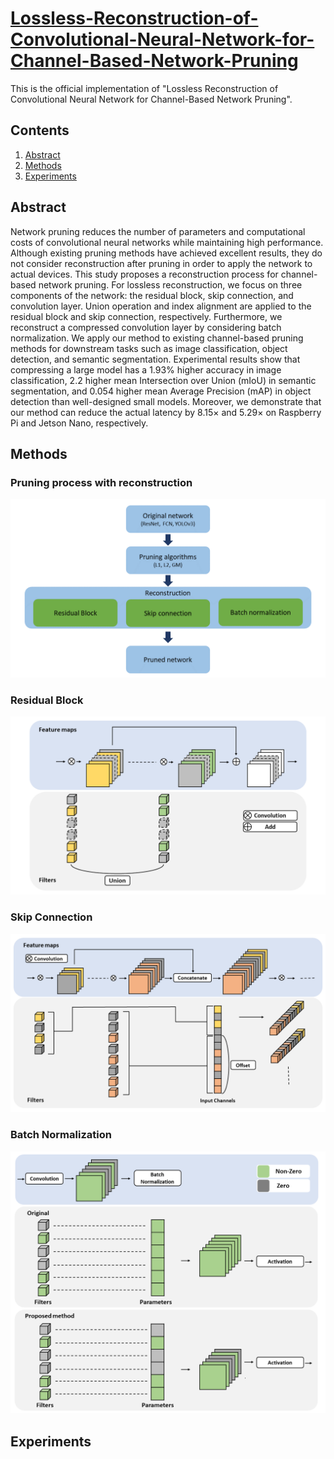# [Lossless-Reconstruction-of-Convolutional-Neural-Network-for-Channel-Based-Network-Pruning](https://www.mdpi.com/1424-8220/23/4/2102)
This is the official implementation of "Lossless Reconstruction of Convolutional Neural Network for Channel-Based Network Pruning".

## Contents
1. [Abstract](#Abstract)
2. [Methods](#Methods)
3. [Experiments](#Experiments)

## Abstract<a id='Abstract'></a>
Network pruning reduces the number of parameters and computational costs of convolutional neural networks while maintaining high performance. Although existing pruning methods have achieved excellent results, they do not consider reconstruction after pruning in order to apply the network to actual devices. This study proposes a reconstruction process for channel-based network pruning. For lossless reconstruction, we focus on three components of the network: the residual block, skip connection, and convolution layer. Union operation and index alignment are applied to the residual block and skip connection, respectively. Furthermore, we reconstruct a compressed convolution layer by considering batch normalization. We apply our method to existing channel-based pruning methods for downstream tasks such as image classification, object detection, and semantic segmentation. Experimental results show that compressing a large model has a 1.93% higher accuracy in image classification, 2.2 higher mean Intersection over Union (mIoU) in semantic segmentation, and 0.054 higher mean Average Precision (mAP) in object detection than well-designed small models. Moreover, we demonstrate that our method can reduce the actual latency by 8.15× and 5.29× on Raspberry Pi and Jetson Nano, respectively.

## Methods<a id='Methods'></a>
### Pruning process with reconstruction
![Figure 1](https://github.com/jsleeg98/Lossless-Reconstruction-of-Convolutional-Neural-Network-for-Channel-Based-Network-Pruning/blob/main/Figures/Figure_1_Pruning%20process.png)

### Residual Block
![Figure 2](https://github.com/jsleeg98/Lossless-Reconstruction-of-Convolutional-Neural-Network-for-Channel-Based-Network-Pruning/blob/main/Figures/Figure_2_Residual%20Block.png)

### Skip Connection
![Figure 3](https://github.com/jsleeg98/Lossless-Reconstruction-of-Convolutional-Neural-Network-for-Channel-Based-Network-Pruning/blob/main/Figures/Figure_3_Skip%20Connection.png)

### Batch Normalization
![Figure 4](https://github.com/jsleeg98/Lossless-Reconstruction-of-Convolutional-Neural-Network-for-Channel-Based-Network-Pruning/blob/main/Figures/Figure_4_Batch%20Normalization.png)

## Experiments<a id='Experiments'></a>
